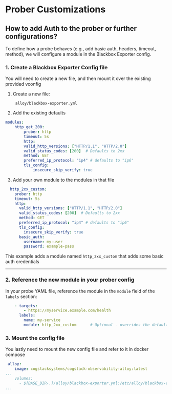 # Prober Customizations

## How to add Auth to the prober or further configurations?

To define how a probe behaves (e.g., add basic auth, headers, timeout, method), we will configure a module in the Blackbox Exporter config.

### 1. Create a Blackbox Exporter Config file
You will need to create a new file, and then mount it over the existing provided vconfig


1. Create a new file:

   ```
    alloy/blackbox-exporter.yml
   ```

2. Add the existing defaults

```yaml
modules:
    http_get_200:
        prober: http
        timeout: 5s
        http:
        valid_http_versions: ["HTTP/1.1", "HTTP/2.0"]
        valid_status_codes: [200]  # Defaults to 2xx
        method: GET
        preferred_ip_protocol: "ip4" # defaults to "ip6"
        tls_config:
            insecure_skip_verify: true
```

3. Add your own module to the modules in that file
```yaml
  http_2xx_custom:
    prober: http
    timeout: 5s
    http:
      valid_http_versions: ["HTTP/1.1", "HTTP/2.0"]
      valid_status_codes: [200]  # Defaults to 2xx
      method: GET
      preferred_ip_protocol: "ip4" # defaults to "ip6"
      tls_config:
        insecure_skip_verify: true
      basic_auth:
        username: my-user
        password: example-pass
```

This example adds a module named `http_2xx_custom` that adds some basic auth credentials

---

### 2. Reference the new module in your prober config

In your probe YAML file, reference the module in the `module` field of the `labels` section:

```yaml
    - targets:
        - https://myservice.example.com/health
      labels:
        name: my-service
        module: http_2xx_custom      # Optional - overrides the default Blackbox module
```

### 3. Mount the config file
You lastly need to mount the new config file and refer to it in docker compose

```yaml
 alloy:
    image: cogstacksystems/cogstack-observability-alloy:latest
...
    volumes:
      - ${BASE_DIR-.}/alloy/blackbox-exporter.yml:/etc/alloy/blackbox-exporter.yml
...
```
